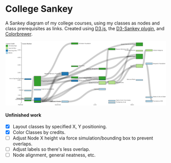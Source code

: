 # College Sankey

A Sankey diagram of my college courses, using my classes as nodes and class prerequisites as links. Created using [D3.js](https://github.com/d3/d3), the [D3-Sankey plugin](https://github.com/d3/d3-sankey), and [Colorbrewer](http://colorbrewer2.org).


<img src="data/viz.png"></img>

#### **Unfinished work**

- [x] Layout classes by specified X, Y positioning.
- [x] Color Classes by credits.
- [ ] Adjust Node X height via force simulation/bounding box to prevent overlaps.
- [ ] Adjust labels so there's less overlap.
- [ ] Node alignment, general neatness, etc.
